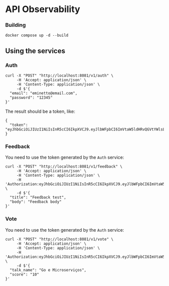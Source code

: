 # API Observability

### Building

```
docker compose up -d --build
```

## Using the services

### Auth

```
curl -X "POST" "http://localhost:8081/v1/auth" \
     -H 'Accept: application/json' \
     -H 'Content-Type: application/json' \
     -d $'{
  "email": "eminetto@email.com",
  "password": "12345"
}'

```

The result should be a token, like:

```
{
  "token": "eyJhbGciOiJIUzI1NiIsInR5cCI6IkpXVCJ9.eyJlbWFpbCI6ImVtaW5ldHRvQGVtYWlsLmNvbSIsImV4cCI6MTcwOTU5NzAzNiwiaWF0IjoxNzA5NTkzNDA2LCJuYmYiOjE3MDk1OTM0MDZ9.q_xpHaAXunTHTTAiSyjh8I0kTqVfRyXA4eskV0fsl28"
}
```

### Feedback

You need to use the token generated by the ```Auth``` service:

```
curl -X "POST" "http://localhost:8081/v1/feedback" \
     -H 'Accept: application/json' \
     -H 'Content-Type: application/json' \
	 -H 'Authorization:eyJhbGciOiJIUzI1NiIsInR5cCI6IkpXVCJ9.eyJlbWFpbCI6ImVtaW5ldHRvQGVtYWlsLmNvbSIsImV4cCI6MTcwOTU5NzAzNiwiaWF0IjoxNzA5NTkzNDA2LCJuYmYiOjE3MDk1OTM0MDZ9.q_xpHaAXunTHTTAiSyjh8I0kTqVfRyXA4eskV0fsl28' \
     -d $'{
  "title": "Feedback test",
  "body": "Feedback body"
}'
```

### Vote

You need to use the token generated by the ```Auth``` service:

```
curl -X "POST" "http://localhost:8081/v1/vote" \
     -H 'Accept: application/json' \
     -H 'Content-Type: application/json' \
	 -H 'Authorization:eyJhbGciOiJIUzI1NiIsInR5cCI6IkpXVCJ9.eyJlbWFpbCI6ImVtaW5ldHRvQGVtYWlsLmNvbSIsImV4cCI6MTcwOTU5NzAzNiwiaWF0IjoxNzA5NTkzNDA2LCJuYmYiOjE3MDk1OTM0MDZ9.q_xpHaAXunTHTTAiSyjh8I0kTqVfRyXA4eskV0fsl28' \
     -d $'{
  "talk_name": "Go e Microserviços",
  "score": "10"
}'
```

